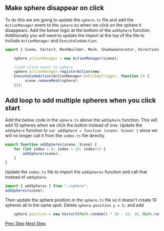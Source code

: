 ## Make sphere disappear on click

To do this we are going to update the `sphere.ts` file and add the `ActionManager` event to the `sphere` so when we click on the sphere it disappears. Add the below logic at the bottom of the `addSphere` function. Additionally you will need to update the import at the top of the file to include `ActionManager` and `ExecuteCodeAction`.

``` typescript
import { Scene, Vector3, MeshBuilder, Mesh, ShadowGenerator, DirectionalLight, ActionManager, ExecuteCodeAction } from "babylonjs";
```

``` typescript
    sphere.actionManager = new ActionManager(scene);

    //add click event to sphere
    sphere.actionManager.registerAction(new 
    ExecuteCodeAction(ActionManager.OnPickUpTrigger, function () {
         scene.removeMesh(sphere);
    }));
```

## Add loop to add multiple spheres when you click start

Add the below code in the `sphere.ts` above the `addSphere` function. This will add 10 spheres when we click the button instead of one. Update the `addSphere` function to `var addSphere = function (scene: Scene) {` since we will no longer call it from the `index.ts` file directly.

``` typescript
export function addSpheres(scene: Scene) {
    for (let index = 0; index < 10; index++) {
        addSphere(scene);
    }
}
```

Update the `index.ts` file to import the `addSpheres` function and call that instead of `addSphere`.

``` typescript
import { addSpheres } from "./sphere";
addSpheres(scene);
```

Then update the sphere position in the `sphere.ts` file so it doesn't create 10 spheres all in the same spot. Delete `sphere.position.y = 5;` and add

``` typescript
    sphere.position = new Vector3(Math.random() * 20 - 10, 10, Math.random() * 10 - 5);
```

[Prev Step](.\step2.md)
[Next Step](.\step2.md)